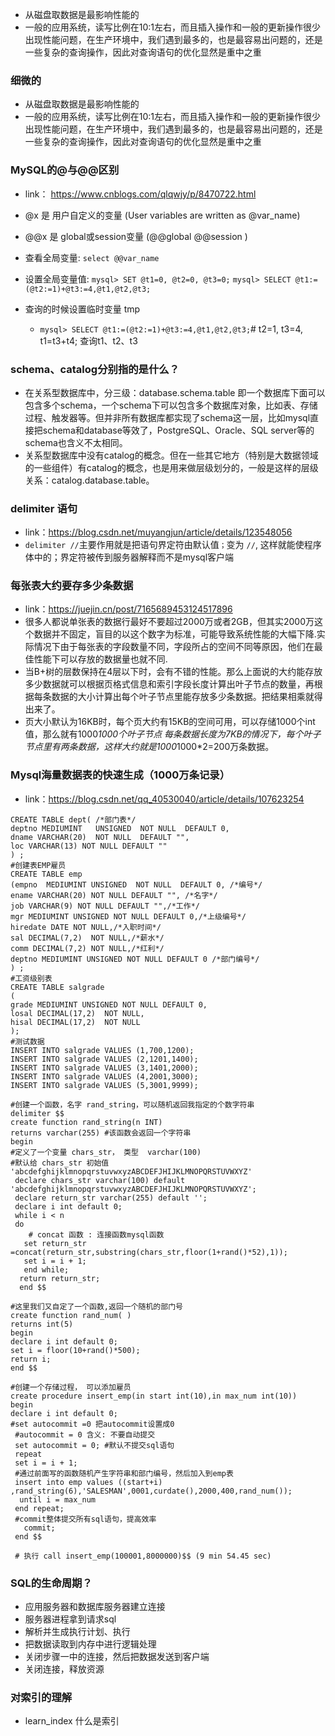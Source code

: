 - 从磁盘取数据是最影响性能的
- 一般的应用系统，读写比例在10:1左右，而且插入操作和一般的更新操作很少出现性能问题，在生产环境中，我们遇到最多的，也是最容易出问题的，还是一些复杂的查询操作，因此对查询语句的优化显然是重中之重

### 细微的
- 从磁盘取数据是最影响性能的
- 一般的应用系统，读写比例在10:1左右，而且插入操作和一般的更新操作很少出现性能问题，在生产环境中，我们遇到最多的，也是最容易出问题的，还是一些复杂的查询操作，因此对查询语句的优化显然是重中之重
### MySQL的@与@@区别
  - link： https://www.cnblogs.com/qlqwjy/p/8470722.html
  - @x 是 用户自定义的变量  (User variables are written as @var_name)
  - @@x 是 global或session变量  (@@global  @@session )
  - 查看全局变量: `select @@var_name`
  - 设置全局变量值:
      `mysql> SET @t1=0, @t2=0, @t3=0;`
      `mysql> SELECT @t1:=(@t2:=1)+@t3:=4,@t1,@t2,@t3;`

- 查询的时候设置临时变量 tmp
  - `mysql> SELECT @t1:=(@t2:=1)+@t3:=4,@t1,@t2,@t3;`# t2=1, t3=4, t1=t3+t4; 查询t1、t2、t3
### schema、catalog分别指的是什么？
- 在关系型数据库中，分三级：database.schema.table 即一个数据库下面可以包含多个schema，一个schema下可以包含多个数据库对象，比如表、存储过程、触发器等。但并非所有数据库都实现了schema这一层，比如mysql直接把schema和database等效了，PostgreSQL、Oracle、SQL server等的schema也含义不太相同。
- 关系型数据库中没有catalog的概念。但在一些其它地方（特别是大数据领域的一些组件）有catalog的概念，也是用来做层级划分的，一般是这样的层级关系：catalog.database.table。
### delimiter 语句
- link：https://blog.csdn.net/muyangjun/article/details/123548056
- `delimiter //`主要作用就是把语句界定符由默认值`；`变为 `//`, 这样就能使程序体中的；界定符被传到服务器解释而不是mysql客户端
### 每张表大约要存多少条数据
- link：https://juejin.cn/post/7165689453124517896
- 很多人都说单张表的数据行最好不要超过2000万或者2GB，但其实2000万这个数据并不固定，盲目的以这个数字为标准，可能导致系统性能的大幅下降.实际情况下由于每张表的字段数量不同，字段所占的空间不同等原因，他们在最佳性能下可以存放的数据量也就不同.
- 当B+树的层数保持在4层以下时，会有不错的性能。那么上面说的大约能存放多少数据就可以根据页格式信息和索引字段长度计算出叶子节点的数量，再根据每条数据的大小计算出每个叶子节点里能存放多少条数据。把结果相乘就得出来了。
- 页大小默认为16KB时，每个页大约有15KB的空间可用，可以存储1000个int值，那么就有1000*1000个叶子节点 每条数据长度为7KB的情况下，每个叶子节点里有两条数据，这样大约就是1000*1000*2=200万条数据。
### Mysql海量数据表的快速生成（1000万条记录）
- link：https://blog.csdn.net/qq_40530040/article/details/107623254
```
CREATE TABLE dept( /*部门表*/
deptno MEDIUMINT   UNSIGNED  NOT NULL  DEFAULT 0,
dname VARCHAR(20)  NOT NULL  DEFAULT "",
loc VARCHAR(13) NOT NULL DEFAULT ""
) ;
#创建表EMP雇员
CREATE TABLE emp
(empno  MEDIUMINT UNSIGNED  NOT NULL  DEFAULT 0, /*编号*/
ename VARCHAR(20) NOT NULL DEFAULT "", /*名字*/
job VARCHAR(9) NOT NULL DEFAULT "",/*工作*/
mgr MEDIUMINT UNSIGNED NOT NULL DEFAULT 0,/*上级编号*/
hiredate DATE NOT NULL,/*入职时间*/
sal DECIMAL(7,2)  NOT NULL,/*薪水*/
comm DECIMAL(7,2) NOT NULL,/*红利*/
deptno MEDIUMINT UNSIGNED NOT NULL DEFAULT 0 /*部门编号*/
) ;
#工资级别表
CREATE TABLE salgrade
(
grade MEDIUMINT UNSIGNED NOT NULL DEFAULT 0,
losal DECIMAL(17,2)  NOT NULL,
hisal DECIMAL(17,2)  NOT NULL
);
#测试数据
INSERT INTO salgrade VALUES (1,700,1200);
INSERT INTO salgrade VALUES (2,1201,1400);
INSERT INTO salgrade VALUES (3,1401,2000);
INSERT INTO salgrade VALUES (4,2001,3000);
INSERT INTO salgrade VALUES (5,3001,9999);

#创建一个函数，名字 rand_string，可以随机返回我指定的个数字符串
delimiter $$ 
create function rand_string(n INT)
returns varchar(255) #该函数会返回一个字符串
begin
#定义了一个变量 chars_str， 类型  varchar(100)
#默认给 chars_str 初始值   'abcdefghijklmnopqrstuvwxyzABCDEFJHIJKLMNOPQRSTUVWXYZ'
 declare chars_str varchar(100) default 'abcdefghijklmnopqrstuvwxyzABCDEFJHIJKLMNOPQRSTUVWXYZ'; 
 declare return_str varchar(255) default '';
 declare i int default 0; 
 while i < n 
 do
    # concat 函数 : 连接函数mysql函数
   set return_str =concat(return_str,substring(chars_str,floor(1+rand()*52),1));
   set i = i + 1;
   end while;
  return return_str;
  end $$

#这里我们又自定了一个函数,返回一个随机的部门号
create function rand_num( )
returns int(5)
begin
declare i int default 0;
set i = floor(10+rand()*500);
return i;
end $$

#创建一个存储过程， 可以添加雇员
create procedure insert_emp(in start int(10),in max_num int(10))
begin
declare i int default 0;
#set autocommit =0 把autocommit设置成0
 #autocommit = 0 含义: 不要自动提交
 set autocommit = 0; #默认不提交sql语句
 repeat
 set i = i + 1;
 #通过前面写的函数随机产生字符串和部门编号，然后加入到emp表
 insert into emp values ((start+i) ,rand_string(6),'SALESMAN',0001,curdate(),2000,400,rand_num());
  until i = max_num
 end repeat;
 #commit整体提交所有sql语句，提高效率
   commit;
 end $$

 # 执行 call insert_emp(100001,8000000)$$ (9 min 54.45 sec)
```
### SQL的生命周期？
- 应用服务器和数据库服务器建立连接
- 服务器进程拿到请求sql
- 解析并生成执行计划、执行
- 把数据读取到内存中进行逻辑处理
- 关闭步骤一中的连接，然后把数据发送到客户端
- 关闭连接，释放资源
### 对索引的理解
- learn_index 什么是索引
### 